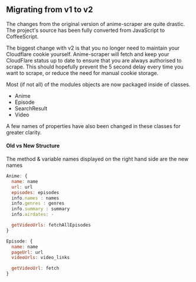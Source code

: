 ## Migrating from v1 to v2

The changes from the original version of anime-scraper are quite drastic.
The project's source has been fully converted from JavaScript to CoffeeScript.

The biggest change with v2 is that you no longer need to maintain your Cloudflare cookie yourself.
Anime-scraper will fetch and keep your CloudFlare status up to date to ensure that you
are always authorised to scrape. This should hopefully prevent the 5 second delay every time you want to scrape,
or reduce the need for manual cookie storage.

Most (if not all) of the modules objects are now packaged inside of classes.

- Anime
- Episode
- SearchResult
- Video

A few names of properties have also been changed in these classes for greater clarity.

#### Old vs New Structure
The method & variable names displayed on the right hand side are the new names

```js
Anime: {
  name: name
  url: url
  episodes: episodes
  info.names : names
  info.genres : genres
  info.summary : summary
  info.airdates: -

  getVideoUrls: fetchAllEpisodes
}

Episode: {
  name: name
  pageUrl: url
  videoUrls: video_links

  getVideoUrl: fetch
}
```
